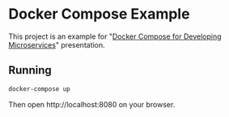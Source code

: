# Docker Compose Example

This project is an example for "[Docker Compose for Developing Microservices](https://slides.com/ckk/docker-compose-for-developing-microservices)" presentation.

## Running

```bash
docker-compose up
```

Then open http://localhost:8080 on your browser.
